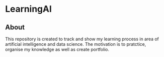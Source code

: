 # LearningAI

## About

This repository is created to track and show my learning process in area of artificial intelligence and data science. The motivation is to pratctice, organise my knowledge as well as create portfolio. 
